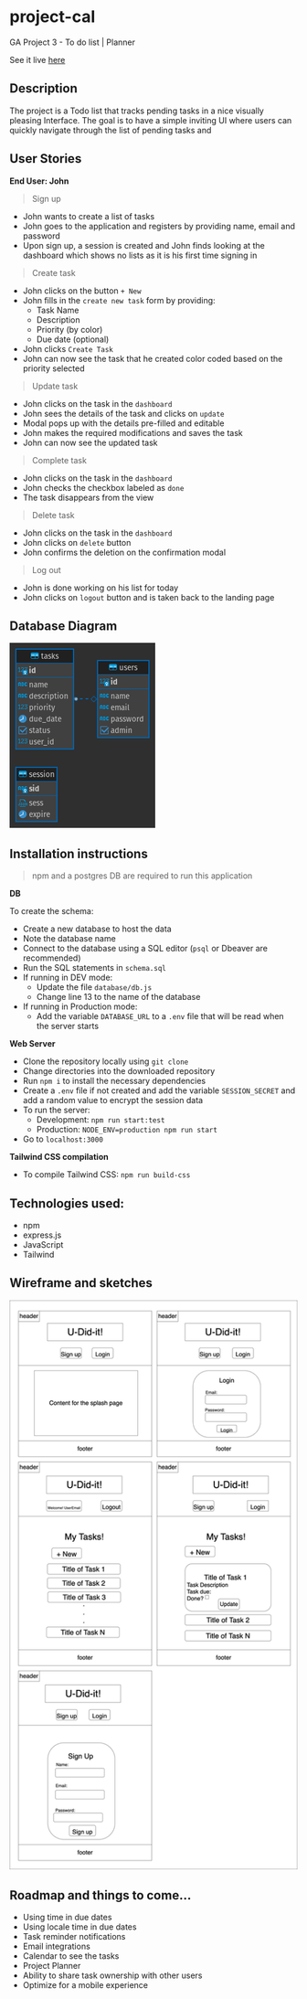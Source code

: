 # project-cal
GA Project 3 - To do list | Planner

See it live [here](https://project-cal.herokuapp.com)

## Description
The project is a Todo list that tracks pending tasks in a nice visually pleasing Interface.
The goal is to have a simple inviting UI where users can quickly navigate through the list of pending tasks and 

## User Stories
**End User: John**
> Sign up
- John wants to create a list of tasks
- John goes to the application and registers by providing name, email and password
- Upon sign up, a session is created and John finds looking at the dashboard which shows no lists as it is his first time signing in

> Create task
-   John clicks on the button `+ New`
-   John fills in the `create new task` form by providing:
    -   Task Name
    -   Description
    -   Priority (by color)
    -   Due date (optional)
-   John clicks `Create Task`
-   John can now see the task that he created color coded based on the priority selected

> Update task
-   John clicks on the task in the `dashboard`
-   John sees the details of the task and clicks on `update`
-   Modal pops up with the details pre-filled and editable
-   John makes the required modifications and saves the task
-   John can now see the updated task

> Complete task
-   John clicks on the task in the `dashboard`
-   John checks the checkbox labeled as `done`
-   The task disappears from the view

> Delete task
-   John clicks on the task in the `dashboard`
-   John clicks on `delete` button
-   John confirms the deletion on the confirmation modal

> Log out
- John is done working on his list for today
- John clicks on `logout` button and is taken back to the landing page

## Database Diagram

![DDL diagram](ddl.png "ddl.png")

## Installation instructions
> npm and a postgres DB are required to run this application

**DB**

To create the schema:
- Create a new database to host the data
- Note the database name
- Connect to the database using a SQL editor (`psql` or Dbeaver are recommended)
- Run the SQL statements in `schema.sql`
- If running in DEV mode:
  - Update the file `database/db.js`
  - Change line 13 to the name of the database
- If running in Production mode:
  - Add the variable `DATABASE_URL` to a `.env` file that will be read when the server starts

**Web Server**
- Clone the repository locally using `git clone`
- Change directories into the downloaded repository
- Run `npm i` to install the necessary dependencies
- Create a `.env` file if not created and add the variable `SESSION_SECRET` and add a random value to encrypt the session data
- To run the server:
  - Development: `npm run start:test`
  - Production: `NODE_ENV=production npm run start`
- Go to `localhost:3000`

**Tailwind CSS compilation**
- To compile Tailwind CSS: `npm run build-css`

## Technologies used:
- npm
- express.js
- JavaScript
- Tailwind

## Wireframe and sketches

![Wireframe](wireframe.png "wireframe.png")

## Roadmap and things to come...
- Using time in due dates
- Using locale time in due dates
- Task reminder notifications
- Email integrations
- Calendar to see the tasks
- Project Planner
- Ability to share task ownership with other users
- Optimize for a mobile experience
